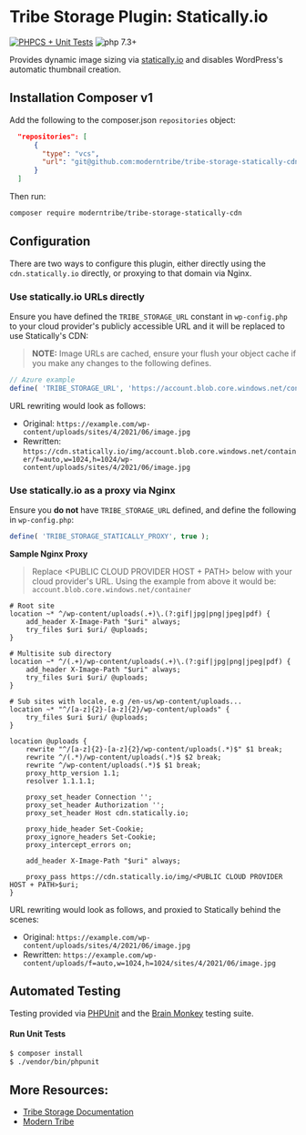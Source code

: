 # Tribe Storage Plugin: Statically.io

[![PHPCS + Unit Tests](https://github.com/moderntribe/tribe-storage-statically-cdn/actions/workflows/pull-request.yml/badge.svg)](https://github.com/moderntribe/tribe-storage-statically-cdn/actions/workflows/pull-request.yml)
![php 7.3+](https://img.shields.io/badge/php-min%207.3-red.svg)

Provides dynamic image sizing via [statically.io](https://statically.io/) and disables WordPress's automatic 
thumbnail creation.

## Installation Composer v1

Add the following to the composer.json `repositories` object:

```json
  "repositories": [
      {
        "type": "vcs",
        "url": "git@github.com:moderntribe/tribe-storage-statically-cdn.git"
      }
  ]
```
Then run:

```bash
composer require moderntribe/tribe-storage-statically-cdn
```

## Configuration

There are two ways to configure this plugin, either directly using the `cdn.statically.io` directly, or proxying
to that domain via Nginx.

### Use statically.io URLs directly

Ensure you have defined the `TRIBE_STORAGE_URL` constant in `wp-config.php` to your cloud provider's publicly
accessible URL and it will be replaced to use Statically's CDN:

> **NOTE:** Image URLs are cached, ensure your flush your object cache if you make any changes to the following
> defines.

```php
// Azure example
define( 'TRIBE_STORAGE_URL', 'https://account.blob.core.windows.net/container' );
```

URL rewriting would look as follows:

- Original: `https://example.com/wp-content/uploads/sites/4/2021/06/image.jpg`
- Rewritten: `https://cdn.statically.io/img/account.blob.core.windows.net/container/f=auto,w=1024,h=1024/wp-content/uploads/sites/4/2021/06/image.jpg`

### Use statically.io as a proxy via Nginx

Ensure you **do not** have `TRIBE_STORAGE_URL` defined, and define the following in `wp-config.php`:

```php
define( 'TRIBE_STORAGE_STATICALLY_PROXY', true );
```

**Sample Nginx Proxy**

> Replace <PUBLIC CLOUD PROVIDER HOST + PATH> below with your cloud provider's URL. Using the example from 
> above it would be: `account.blob.core.windows.net/container`

```nginx
# Root site
location ~* ^/wp-content/uploads(.+)\.(?:gif|jpg|png|jpeg|pdf) {
    add_header X-Image-Path "$uri" always;
    try_files $uri $uri/ @uploads;
}

# Multisite sub directory
location ~* ^/(.+)/wp-content/uploads(.+)\.(?:gif|jpg|png|jpeg|pdf) {
    add_header X-Image-Path "$uri" always;
    try_files $uri $uri/ @uploads;
}

# Sub sites with locale, e.g /en-us/wp-content/uploads...
location ~* "^/[a-z]{2}-[a-z]{2}/wp-content/uploads" {
    try_files $uri $uri/ @uploads;
}

location @uploads {
    rewrite "^/[a-z]{2}-[a-z]{2}/wp-content/uploads(.*)$" $1 break;
    rewrite ^/(.*)/wp-content/uploads(.*)$ $2 break;
    rewrite ^/wp-content/uploads(.*)$ $1 break;
    proxy_http_version 1.1;
    resolver 1.1.1.1;

    proxy_set_header Connection '';
    proxy_set_header Authorization '';
    proxy_set_header Host cdn.statically.io;

    proxy_hide_header Set-Cookie;
    proxy_ignore_headers Set-Cookie;
    proxy_intercept_errors on;

    add_header X-Image-Path "$uri" always;

    proxy_pass https://cdn.statically.io/img/<PUBLIC CLOUD PROVIDER HOST + PATH>$uri;
}
```

URL rewriting would look as follows, and proxied to Statically behind the scenes:

- Original: `https://example.com/wp-content/uploads/sites/4/2021/06/image.jpg`
- Rewritten: `https://example.com/wp-content/uploads/f=auto,w=1024,h=1024/sites/4/2021/06/image.jpg`

## Automated Testing

Testing provided via [PHPUnit](https://phpunit.de/) and the [Brain Monkey](https://brain-wp.github.io/BrainMonkey/)
testing suite.

#### Run Unit Tests

```bash
$ composer install
$ ./vendor/bin/phpunit
```

## More Resources:

- [Tribe Storage Documentation](https://github.com/moderntribe/tribe-storage)
- [Modern Tribe](https://tri.be/)
